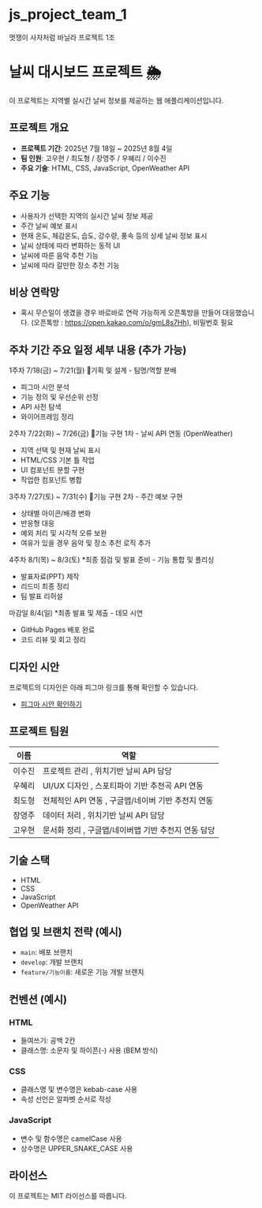 # js_project_team_1
멋쟁이 사자처럼 바닐라 프로젝트 1조

# 날씨 대시보드 프로젝트 🌦️

이 프로젝트는 지역별 실시간 날씨 정보를 제공하는 웹 애플리케이션입니다.

## 프로젝트 개요

* **프로젝트 기간**: 2025년 7월 18일 \~ 2025년 8월 4일
* **팀 인원**: 고우현 / 최도형 / 장영주 / 우혜리 / 이수진
* **주요 기술**: HTML, CSS, JavaScript, OpenWeather API

## 주요 기능

* 사용자가 선택한 지역의 실시간 날씨 정보 제공
* 주간 날씨 예보 표시
* 현재 온도, 체감온도, 습도, 강수량, 풍속 등의 상세 날씨 정보 표시
* 날씨 상태에 따라 변화하는 동적 UI
* 날씨에 따른 음악 추천 기능
* 날씨에 따라 갈만한 장소 추천 기능

## 비상 연락망

* 혹시 무슨일이 생겼을 경우 바로바로 연락 가능하게 오픈톡방을 만들어 대응했습니다. (오픈톡방 : https://open.kakao.com/o/gmL8s7Hh), 비밀번호 필요

## 주차	기간	주요 일정	세부 내용 (추가 가능)

1주차	7/18(금) ~ 7/21(월)	🔹기획 및 설계	- 팀명/역할 분배
- 피그마 시안 분석
- 기능 정의 및 우선순위 선정
- API 사전 탐색
- 와이어프레임 정리
  
2주차	7/22(화) ~ 7/26(금)	🔸기능 구현 1차	- 날씨 API 연동 (OpenWeather)
- 지역 선택 및 현재 날씨 표시
- HTML/CSS 기본 틀 작업
- UI 컴포넌트 분할 구현
- 작업한 컴포넌트 병합
  
3주차	7/27(토) ~ 7/31(수)	🔸기능 구현 2차	- 주간 예보 구현
- 상태별 아이콘/배경 변화
- 반응형 대응
- 예외 처리 및 시각적 오류 보완
- 여유가 있을 경우 음악 및 장소 추천 로직 추가
  
4주차	8/1(목) ~ 8/3(토)	*최종 점검 및 발표 준비	- 기능 통합 및 폴리싱
- 발표자료(PPT) 제작
- 리드미 최종 정리
- 팀 발표 리허설
  
마감일	8/4(일)	*최종 발표 및 제출	- 데모 시연
- GitHub Pages 배포 완료
- 코드 리뷰 및 회고 정리

## 디자인 시안

프로젝트의 디자인은 아래 피그마 링크를 통해 확인할 수 있습니다.

* [피그마 시안 확인하기](https://www.figma.com/design/nRlToitgrC6x9WuOYH8alL/1%EC%A1%B0-%ED%94%84%EB%A1%9C%EC%A0%9D%ED%8A%B8?node-id=0-1&p=f&t=B3oMB8Kn3ZAQdcJ7-0)

## 프로젝트 팀원

| 이름   | 역할                |
| ---- | ----------------- |
| 이수진 | 프로젝트 관리 , 위치기반 날씨 API 담당 |
| 우혜리 | UI/UX 디자인 , 스포티파이 기반 추천곡 API 연동  |
| 최도형 | 전체적인 API 연동 , 구글맵/네이버 기반 추천지 연동  |
| 장영주 | 데이터 처리 , 위치기반 날씨 API 담당    |
| 고우현 | 문서화 정리 , 구글맵/네이버맵 기반 추천지 연동 담당     |

## 기술 스택

* HTML
* CSS
* JavaScript
* OpenWeather API

## 협업 및 브랜치 전략 (예시)

* `main`: 배포 브랜치
* `develop`: 개발 브랜치
* `feature/기능이름`: 새로운 기능 개발 브랜치

## 컨벤션 (예시)

### HTML

* 들여쓰기: 공백 2칸
* 클래스명: 소문자 및 하이픈(-) 사용 (BEM 방식)

### CSS

* 클래스명 및 변수명은 kebab-case 사용
* 속성 선언은 알파벳 순서로 작성

### JavaScript

* 변수 및 함수명은 camelCase 사용
* 상수명은 UPPER\_SNAKE\_CASE 사용

## 라이선스

이 프로젝트는 MIT 라이선스를 따릅니다.
